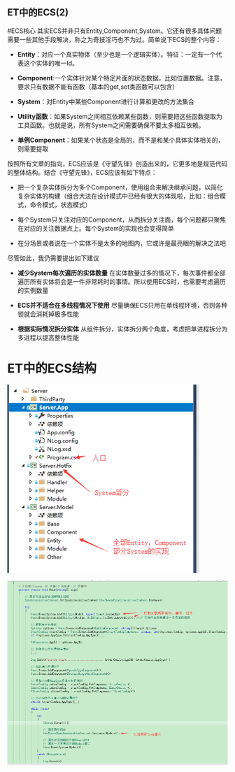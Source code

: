 ET中的ECS(2)
----------------------------


#ECS核心
其实ECS并非只有Entity,Component,System。它还有很多具体问题需要一些其他手段解决，称之为奇技淫巧也不为过。简单说下ECS的整个内容：

* **Entity**：对应一个真实物体（至少也是一个逻辑实体）。特征：一定有一个代表这个实体的唯一Id。

* **Component**:一个实体针对某个特定片面的状态数据，比如位置数据。注意，要求只有数据不能有函数（基本的get,set类函数可以包含）

* **System**：对Entity中某些Component进行计算和更改的方法集合

* **Utility函数**：如果System之间相互依赖某些函数，则需要把这些函数提取为工具函数。也就是说，所有System之间需要确保不要太多相互依赖。

* **单例Component**：如果某个状态是全局的，而不是和某个具体实体相关的，则需要提取

按照所有文章的指向，ECS应该是《守望先锋》创造出来的，它更多地是规范代码的整体结构。结合《守望先锋》，ECS应该有如下特点：

* 把一个复杂实体拆分为多个Component，使用组合来解决继承问题，以简化复杂实体的构建（组合大法在设计模式中已经有很大的体现啦，比如：组合模式，命令模式，状态模式）

* 每个System只关注对应的Component，从而拆分关注面，每个问题都只聚焦在对应的关注数据点上。每个System的实现也会变得简单

* 在分场景或者说在一个实体不是太多的地图内，它或许是最亮眼的解决之法吧 

尽管如此，我仍需要提出如下建议

* **减少System每次遍历的实体数量** 在实体数量过多的情况下，每次事件都全部遍历所有实体将会是一件非常耗时的事情。所以使用ECS时，也需要考虑遍历的实例数量

* **ECS并不适合在多线程情况下使用** 尽量确保ECS只用在单线程环境，否则各种锁就会消耗掉极多性能

* **根据实际情况拆分实体** 从组件拆分，实体拆分两个角度，考虑把单进程拆分为多进程以提高整体性能

# ET中的ECS结构

![](ETdaimajiegou.png)

![](ETchushihualiucheng.png)